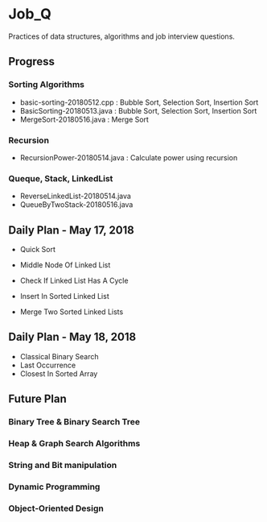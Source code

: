 # Job_Q

Practices of data structures, algorithms and job interview questions.

## Progress

### Sorting Algorithms 
   - basic-sorting-20180512.cpp : Bubble Sort, Selection Sort, Insertion Sort
   - BasicSorting-20180513.java : Bubble Sort, Selection Sort, Insertion Sort
   - MergeSort-20180516.java : Merge Sort
   
### Recursion
   - RecursionPower-20180514.java : Calculate power using recursion

### Queque, Stack, LinkedList
   - ReverseLinkedList-20180514.java
   - QueueByTwoStack-20180516.java
   
## Daily Plan - May 17, 2018
 - Quick Sort

 - Middle Node Of Linked List
 - Check If Linked List Has A Cycle
 - Insert In Sorted Linked List
 - Merge Two Sorted Linked Lists

## Daily Plan - May 18, 2018
 - Classical Binary Search
 - Last Occurrence	
 - Closest In Sorted Array	
   

## Future Plan

### Binary Tree & Binary Search Tree
### Heap & Graph Search Algorithms
### String and Bit manipulation

### Dynamic Programming

### Object-Oriented Design
